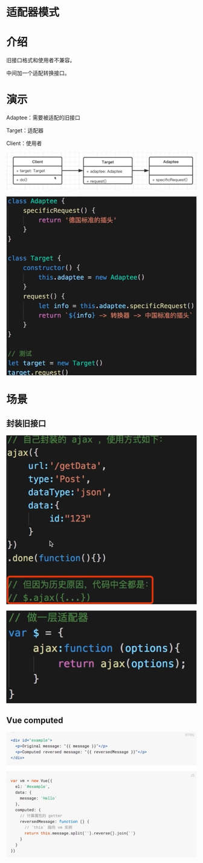 # 适配器模式

# 介绍

旧接口格式和使用者不兼容。

中间加一个适配转换接口。

# 演示

Adaptee：需要被适配的旧接口

Target：适配器

Client：使用者

![](../.gitbook/assests/1650086671667-f10ab664-3beb-4d35-ba40-7fe2e816cced.png)

![](../.gitbook/assests/1650086877332-ab1c2c68-5b77-47aa-8d69-bc234b26b92d.png)

# 场景

## 封装旧接口

![](../.gitbook/assests/1650087258014-bd41b167-55b8-4a0d-ac9b-ce0796259b30.png)

![](../.gitbook/assests/1650087277813-6a814253-5dd2-43d3-8b57-6babf3138dbb.png)

## Vue computed

![](../.gitbook/assests/1650087310666-0a8bdc3e-bac9-4788-bdbc-dd0cd1336927.png)
